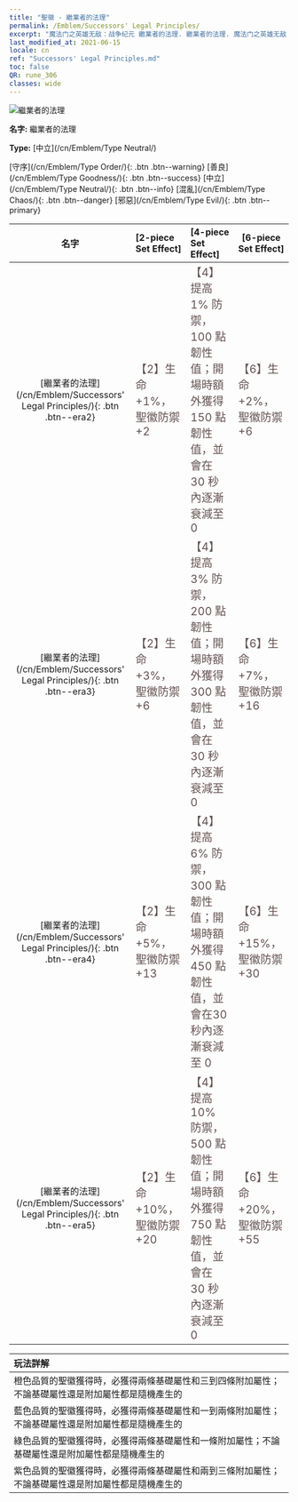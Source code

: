 ```yaml
---
title: "聖徽 - 繼業者的法理"
permalink: /Emblem/Successors' Legal Principles/
excerpt: "魔法门之英雄无敌：战争纪元 繼業者的法理. 繼業者的法理. 魔法门之英雄无敌：战争纪元 聖徽 繼業者的法理. 魔法门之英雄无敌：战争纪元 中立 繼業者的法理"
last_modified_at: 2021-06-15
locale: cn
ref: "Successors' Legal Principles.md"
toc: false
QR: rune_306
classes: wide
---
```


  ![繼業者的法理](/images/r/rune_icon_306.png)

 **名字:** 繼業者的法理

 **Type:** [中立](/cn/Emblem/Type Neutral/)

  [守序](/cn/Emblem/Type Order/){: .btn .btn--warning}   [善良](/cn/Emblem/Type Goodness/){: .btn .btn--success}   [中立](/cn/Emblem/Type Neutral/){: .btn .btn--info}   [混亂](/cn/Emblem/Type Chaos/){: .btn .btn--danger}   [邪惡](/cn/Emblem/Type Evil/){: .btn .btn--primary} 

  |  名字    | [2-piece Set Effect] | [4-piece Set Effect] | [6-piece Set Effect]  | 
  |:-----------------------:|:-------------------|:-----------------|----------------| 
  | [繼業者的法理](/cn/Emblem/Successors' Legal Principles/){: .btn .btn--era2} | <span style="color: #645252;font-size:20px">【2】生命 +1%，聖徽防禦 +2</span> | <span style="color: #645252;font-size:20px">【4】提高 1% 防禦，100 點韌性值；開場時額外獲得 150 點韌性值，並會在 30 秒內逐漸衰減至 0</span> | <span style="color: #645252;font-size:20px">【6】生命 +2%，聖徽防禦 +6</span> | 
  | [繼業者的法理](/cn/Emblem/Successors' Legal Principles/){: .btn .btn--era3} | <span style="color: #645252;font-size:20px">【2】生命 +3%，聖徽防禦 +6</span> | <span style="color: #645252;font-size:20px">【4】提高 3% 防禦，200 點韌性值；開場時額外獲得 300 點韌性值，並會在 30 秒內逐漸衰減至 0</span> | <span style="color: #645252;font-size:20px">【6】生命 +7%，聖徽防禦 +16</span> | 
  | [繼業者的法理](/cn/Emblem/Successors' Legal Principles/){: .btn .btn--era4} | <span style="color: #645252;font-size:20px">【2】生命 +5%，聖徽防禦 +13</span> | <span style="color: #645252;font-size:20px">【4】提高 6% 防禦，300 點韌性值；開場時額外獲得 450 點韌性值，並會在30秒內逐漸衰減至 0</span> | <span style="color: #645252;font-size:20px">【6】生命 +15%，聖徽防禦 +30</span> | 
  | [繼業者的法理](/cn/Emblem/Successors' Legal Principles/){: .btn .btn--era5} | <span style="color: #645252;font-size:20px">【2】生命 +10%，聖徽防禦 +20</span> | <span style="color: #645252;font-size:20px">【4】提高 10% 防禦，500 點韌性值；開場時額外獲得 750 點韌性值，並會在 30 秒內逐漸衰減至 0</span> | <span style="color: #645252;font-size:20px">【6】生命 +20%，聖徽防禦 +55</span> | 

  |         玩法詳解            | 
  |:-------------------------------|
  | 橙色品質的聖徽獲得時，必獲得兩條基礎屬性和三到四條附加屬性；不論基礎屬性還是附加屬性都是隨機產生的 |
  | 藍色品質的聖徽獲得時，必獲得兩條基礎屬性和一到兩條附加屬性；不論基礎屬性還是附加屬性都是隨機產生的 |
  | 綠色品質的聖徽獲得時，必獲得兩條基礎屬性和一條附加屬性；不論基礎屬性還是附加屬性都是隨機產生的 |
  | 紫色品質的聖徽獲得時，必獲得兩條基礎屬性和兩到三條附加屬性；不論基礎屬性還是附加屬性都是隨機產生的 |
